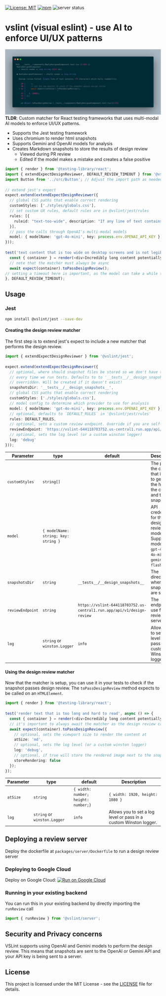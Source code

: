 [![License: MIT](https://img.shields.io/badge/License-MIT-yellow.svg)](https://opensource.org/licenses/MIT)
[![npm](https://img.shields.io/npm/v/@vslint/jest)](https://www.npmjs.com/package/@vslint/jest)
![server status](https://github.com/leohentschker/vslint/actions/workflows/ci.yml/badge.svg?branch=main)

# vslint (visual eslint) - use AI to enforce UI/UX patterns
![Sample test output showing design review feedback](./assets/sample_test_output.png)
**TLDR**: Custom matcher for React testing frameworks that uses multi-modal AI models to enforce UI/UX patterns.
* Supports the Jest testing framework
* Uses chromium to render html snapshots
* Supports Gemini and OpenAI models for analysis
* Creates Markdown snapshots to store the results of design review
  * Viewed during PR review
  * Edited if the model makes a mistake and creates a false positive

```typescript
import { render } from '@testing-library/react';
import { extendExpectDesignReviewer, DEFAULT_REVIEW_TIMEOUT } from '@vslint/jest';
import Button from '../src/Button'; // Adjust the import path as needed

// extend jest's expect
expect.extend(extendExpectDesignReviewer({
  // global CSS paths that enable correct rendering
  customStyles: ['./styles/globals.css'],
  // set custom UX rules, default rules are in @vslint/jest/rules
  rules: [{
    ruleid: "text-too-wide", description: "If any line of text contains more than 75 characters, mark it as true; otherwise, mark it as false.",
  }],
  // pass the calls through OpenAI's multi-modal models
  model: { modelName: 'gpt-4o-mini', key: process.env.OPENAI_API_KEY }
}));

test('text content that is too wide on desktop screens and is not legible', async () => {
  const { container } = render(<div>Incredibly long content potentially too long. Human readability is best at a maximum of 75 characters</div>);
  // note that the matcher must always be async
  await expect(container).toPassDesignReview();
// setting a timeout here is important, as the model can take a while to respond
}, DEFAULT_REVIEW_TIMEOUT);
```

## Usage
### Jest
```bash
npm install @vslint/jest --save-dev
```

#### Creating the design review matcher
The first step is to extend jest's expect to include a new matcher that performs the design review.
```typescript
import { extendExpectDesignReviewer } from '@vslint/jest';

expect.extend(extendExpectDesignReviewer({
  // optional, where should snapshot files be stored so we don't have to call the model again
  // every time we run tests. Defaults to to '__tests__/__design_snapshots__', but can can be
  // overridden. Will be created if it doesn't exist!
  snapshotsDir: '__tests__/__design_snapshots__',
  // global CSS paths that enable correct rendering
  customStyles: ['./styles/globals.css'],
  // model config to determine which provider to use for analysis
  model: { modelName: 'gpt-4o-mini', key: process.env.OPENAI_API_KEY },
  // optional, defaults to `DEFAULT_RULES` in '@vslint/jest/rules'
  rules: DEFAULT_RULES,
  // optional, sets a custom review endpoint. Override if you are self-hosting a review server
  reviewEndpoint: 'https://vslint-644118703752.us-central1.run.app/api/v1/design-review',
  // optional, sets the log level (or a custom winston logger)
  log: 'debug'
}));
```
| Parameter                | type     | default                  | Description
| ------------------------ | -------- | ------------------------ | -------------------------------------------------------------------------------------------------------------------------- |
| `customStyles`                  | `string[]`   |                          | The path to the css file that is used to generate the hash of the css file and the snapshot.
| `model`                    | `{ modelName: string; key: string }`  |         | API credentials for the design review model. Supported models are `gpt-4o`, `gpt-4o-mini` and `gemini-1.5-flash`
| `snapshotsDir`             | `string`   |  `__tests__/__design_snapshots__`        | The directory where the snapshots are stored.
| `reviewEndpoint`          | `string`   | `https://vslint-644118703752.us-central1.run.app/api/v1/design-review` | The endpoint to use for the review server.
| `log`                     | `string` or `winston.Logger`  | `info`                    | Allows you to set a log level or pass in a custom Winston logger.

#### Using the design review matcher
Now that the matcher is setup, you can use it in your tests to check if the snapshot passes design review. The `toPassDesignReview` method expects to be called on an `HTMLElement`.
```typescript
import { render } from '@testing-library/react';

test('render text that is too long and hard to read', async () => {
  const { container } = render(<div>Incredibly long content potentially too long. Human readability is best at a maximum of 75 characters</div>);
  // it's important to always await the matcher as the design review call is asynchronous
  await expect(container).toPassDesignReview({
    // optional, sets the viewport size to render the content at
    atSize: 'md',
    // optional, sets the log level (or a custom winston logger)
    log: 'debug',
    // optional, if true will store the rendered image next to the snapshot file
    storeRendering: false
  });
});
```

| Parameter                | type     | default                  | Description
| ------------------------ | -------- | ------------------------ | -------------------------------------------------------------------------------------------------------------------------- |
| `atSize`                  | `string` | `{ width: number; height: number;}`   | `{ width: 1920, height: 1080 }`                    | The viewport size to render the content at. Can be `full-screen`, `mobile`, `tablet`, `sm`, `md`, `lg`, `xl`, `2xl`, `3xl`
| `log`                     | `string` or `winston.Logger`  | `info`                    | Allows you to set a log level or pass in a custom Winston logger.

## Deploying a review server
Deploy the dockerfile at `packages/server/Dockerfile` to run a design review server
### Deploying to Google Cloud
Deploy on Google Cloud:
[![Run on Google Cloud](https://deploy.cloud.run/button.svg)](https://deploy.cloud.run?git_repo=https://github.com/leohentschker/vslint&revision=main&dir=packages/server)

### Running in your existing backend
You can run this in your existing backend by directly importing the `runReview` call
```typescript
import { runReview } from '@vslint/server';
```

## Security and Privacy concerns
VSLint supports using OpenAI and Gemini models to perform the design review. This means that snapshots are sent to the OpenAI or Gemini API and your API key is being sent to a server.

## License
This project is licensed under the MIT License - see the [LICENSE](LICENSE) file for details.

